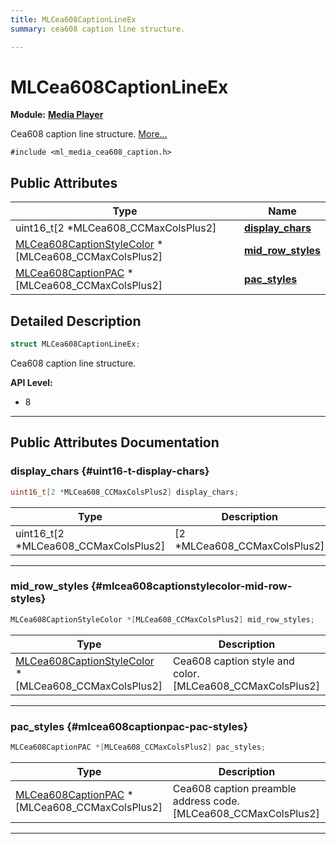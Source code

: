 ```yaml
---
title: MLCea608CaptionLineEx
summary: cea608 caption line structure. 

---
```


# MLCea608CaptionLineEx

**Module:** **[Media Player](/versioned_docs/version-22-Mar-2023/api-ref/api/Modules/group___media_player/group___media_player.md)**



Cea608 caption line structure.  [More...](#detailed-description)


`#include <ml_media_cea608_caption.h>`

## Public Attributes

| Type           | Name           |
| -------------- | -------------- |
| uint16_t[2 *MLCea608_CCMaxColsPlus2] | **[display_chars](/versioned_docs/version-22-Mar-2023/api-ref/api/Modules/group___media_player/struct_m_l_cea608_caption_line_ex.md#uint16-t-display-chars)**  |
| [MLCea608CaptionStyleColor](/versioned_docs/version-22-Mar-2023/api-ref/api/Modules/group___media_player/struct_m_l_cea608_caption_style_color.md) *[MLCea608_CCMaxColsPlus2] | **[mid_row_styles](/versioned_docs/version-22-Mar-2023/api-ref/api/Modules/group___media_player/struct_m_l_cea608_caption_line_ex.md#mlcea608captionstylecolor-mid-row-styles)**  |
| [MLCea608CaptionPAC](/versioned_docs/version-22-Mar-2023/api-ref/api/Modules/group___media_player/struct_m_l_cea608_caption_p_a_c.md) *[MLCea608_CCMaxColsPlus2] | **[pac_styles](/versioned_docs/version-22-Mar-2023/api-ref/api/Modules/group___media_player/struct_m_l_cea608_caption_line_ex.md#mlcea608captionpac-pac-styles)**  |

## Detailed Description

```cpp
struct MLCea608CaptionLineEx;
```

Cea608 caption line structure. 




**API Level:**
  * 8 




-----------
## Public Attributes Documentation

### display_chars {#uint16-t-display-chars}

```cpp
uint16_t[2 *MLCea608_CCMaxColsPlus2] display_chars;
```



| Type | Description |
|--|--|
| uint16_t[2 *MLCea608_CCMaxColsPlus2] | [2 *MLCea608_CCMaxColsPlus2] |






-----------

### mid_row_styles {#mlcea608captionstylecolor-mid-row-styles}

```cpp
MLCea608CaptionStyleColor *[MLCea608_CCMaxColsPlus2] mid_row_styles;
```



| Type | Description |
|--|--|
| [MLCea608CaptionStyleColor](/versioned_docs/version-22-Mar-2023/api-ref/api/Modules/group___media_player/struct_m_l_cea608_caption_style_color.md) *[MLCea608_CCMaxColsPlus2] | Cea608 caption style and color. [MLCea608_CCMaxColsPlus2] |






-----------

### pac_styles {#mlcea608captionpac-pac-styles}

```cpp
MLCea608CaptionPAC *[MLCea608_CCMaxColsPlus2] pac_styles;
```



| Type | Description |
|--|--|
| [MLCea608CaptionPAC](/versioned_docs/version-22-Mar-2023/api-ref/api/Modules/group___media_player/struct_m_l_cea608_caption_p_a_c.md) *[MLCea608_CCMaxColsPlus2] | Cea608 caption preamble address code. [MLCea608_CCMaxColsPlus2] |






-----------


